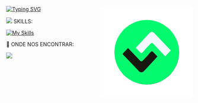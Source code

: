 <picture> <img align="right" src="LogoSemFundo.png" width = 250px></picture>

<div align="left" z-index="1">

[![Typing SVG](https://readme-typing-svg.demolab.com?font=Fira+Code&pause=1000&color=03FA6E&random=false&width=435&lines=Desenvolvedor+Full-Stack)](https://git.io/typing-svg)
<p><img src="https://media2.giphy.com/media/QssGEmpkyEOhBCb7e1/giphy.gif?cid=ecf05e47a0n3gi1bfqntqmob8g9aid1oyj2wr3ds3mg700bl&rid=giphy.gif" width ="25"> SKILLS:</p>

[![My Skills](https://skillicons.dev/icons?i=js,py,nodejs&theme=light)](https://skillicons.dev)


<p>👀 ONDE NOS ENCONTRAR:</p>

<a href="https://www.instagram.com/steps.code/" target="_blank"><img src="https://th.bing.com/th/id/R.1c4afc1e38fa2de56562b3582742d1bb?rik=32v30LcaKNVjLw&pid=ImgRaw&r=0" width="30px"></a>

</div>
